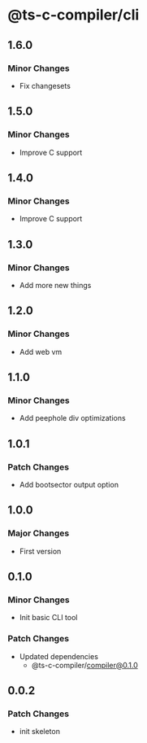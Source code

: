# @ts-c-compiler/cli

## 1.6.0

### Minor Changes

- Fix changesets

## 1.5.0

### Minor Changes

- Improve C support

## 1.4.0

### Minor Changes

- Improve C support

## 1.3.0

### Minor Changes

- Add more new things

## 1.2.0

### Minor Changes

- Add web vm

## 1.1.0

### Minor Changes

- Add peephole div optimizations

## 1.0.1

### Patch Changes

- Add bootsector output option

## 1.0.0

### Major Changes

- First version

## 0.1.0

### Minor Changes

- Init basic CLI tool

### Patch Changes

- Updated dependencies
  - @ts-c-compiler/compiler@0.1.0

## 0.0.2

### Patch Changes

- init skeleton
